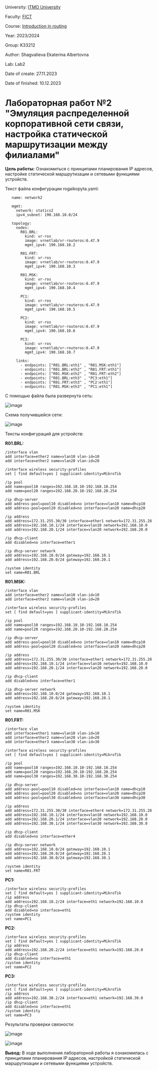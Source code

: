 University: [ITMO University](https://itmo.ru/ru/)

Faculty: [FICT](https://fict.itmo.ru)

Course: [Introduction in routing](https://github.com/itmo-ict-faculty/introduction-in-routing)

Year: 2023/2024

Group: K33212

Author: Shagvalieva Ekaterina Albertovna

Lab: Lab2

Date of create: 27.11.2023

Date of finished: 10.12.2023

# Лабораторная работ №2 "Эмуляция распределенной корпоративной сети связи, настройка статической маршрутизации между филиалами"

**Цель работы:** 
Ознакомиться с принципами планирования IP адресов, настройке статической маршрутизации и сетевыми функциями устройств.

Текст файла конфигурации rogaikopyta.yaml:

```
   name: network2

   mgmt:
     network: statics2
     ipv4_subnet: 190.168.10.0/24

   topology:
     nodes:
       R01.BRL:
         kind: vr-ros
         image: vrnetlab/vr-routeros:6.47.9
         mgmt_ipv4: 190.168.10.2

       R01.FRT:
         kind: vr-ros
         image: vrnetlab/vr-routeros:6.47.9
         mgmt_ipv4: 190.168.10.3

       R01.MSK:
         kind: vr-ros
         image: vrnetlab/vr-routeros:6.47.9
         mgmt_ipv4: 190.168.10.4

       PC1:
         kind: vr-ros
         image: vrnetlab/vr-routeros:6.47.9
         mgmt_ipv4: 190.168.10.5

       PC2:
         kind: vr-ros
         image: vrnetlab/vr-routeros:6.47.9
         mgmt_ipv4: 190.168.10.6

       PC3:
         kind: vr-ros
         image: vrnetlab/vr-routeros:6.47.9
         mgmt_ipv4: 190.168.10.7

     links:
       - endpoints: ["R01.BRL:eth1" , "R01.MSK:eth1"]
       - endpoints: ["R01.BRL:eth2" , "R01.FRT:eth1"]
       - endpoints: ["R01.MSK:eth2" , "R01.FRT:eth2"]
       - endpoints: ["R01.BRL:eth3" , "PC3:eth1"]
       - endpoints: ["R01.FRT:eth3" , "PC2:eth1"]
       - endpoints: ["R01.MSK:eth3" , "PC1:eth1"]
```

С помощью файла была развернута сеть:

![image](https://github.com/disnexide/2023_2024-introduction_in_routing-k33212-shagvalieva_e_a/assets/90693992/b4b55471-01e6-4b5b-8e89-1ad92e81b83e)

Схема получившейся сети:

![image](https://github.com/disnexide/2023_2024-introduction_in_routing-k33212-shagvalieva_e_a/assets/90693992/289842b5-e8f8-4e32-8b8d-a85e050a76fc)


Тексты конфигураций для устройств:

**R01.BRL:**
```
/interface vlan
add interface=ether2 name=vlan10 vlan-id=10
add interface=ether2 name=vlan20 vlan-id=20

/interface wireless security-profiles
set [ find default=yes ] supplicant-identity=MikroTik

/ip pool
add name=pool10 ranges=192.168.10.10-192.168.10.254
add name=pool20 ranges=192.168.20.10-192.168.20.254

/ip dhcp-server
add address-pool=pool10 disabled=no interface=vlan10 name=dhcp10
add address-pool=pool20 disabled=no interface=vlan20 name=dhcp20

/ip address
add address=172.31.255.30/30 interface=ether1 network=172.31.255.28
add address=192.168.10.1/24 interface=vlan10 network=192.168.10.0
add address=192.168.20.1/24 interface=vlan20 network=192.168.20.0

/ip dhcp-client
add disabled=no interface=ether1

/ip dhcp-server network
add address=192.168.10.0/24 gateway=192.168.10.1
add address=192.168.20.0/24 gateway=192.168.20.1

/system identity
set name=R01.BRL
```

**R01.MSK:**
```
/interface vlan
add interface=ether2 name=vlan10 vlan-id=10
add interface=ether2 name=vlan20 vlan-id=20

/interface wireless security-profiles
set [ find default=yes ] supplicant-identity=MikroTik

/ip pool
add name=pool10 ranges=192.168.10.10-192.168.10.254
add name=pool20 ranges=192.168.20.10-192.168.20.254

/ip dhcp-server
add address-pool=pool10 disabled=no interface=vlan10 name=dhcp10
add address-pool=pool20 disabled=no interface=vlan20 name=dhcp20

/ip address
add address=172.31.255.30/30 interface=ether1 network=172.31.255.28
add address=192.168.10.1/24 interface=vlan10 network=192.168.10.0
add address=192.168.20.1/24 interface=vlan20 network=192.168.20.0

/ip dhcp-client
add disabled=no interface=ether1

/ip dhcp-server network
add address=192.168.10.0/24 gateway=192.168.10.1
add address=192.168.20.0/24 gateway=192.168.20.1

/system identity
set name=R01.MSK
```

**R01.FRT:**
```
/interface vlan
add interface=ether1 name=vlan10 vlan-id=10
add interface=ether2 name=vlan20 vlan-id=20
add interface=ether3 name=vlan30 vlan-id=30

/interface wireless security-profiles
set [ find default=yes ] supplicant-identity=MikroTik

/ip pool
add name=pool10 ranges=192.168.10.10-192.168.10.254
add name=pool20 ranges=192.168.20.10-192.168.20.254
add name=pool30 ranges=192.168.30.10-192.168.30.254

/ip dhcp-server
add address-pool=pool10 disabled=no interface=vlan10 name=dhcp10
add address-pool=pool20 disabled=no interface=vlan20 name=dhcp20
add address-pool=pool30 disabled=no interface=vlan30 name=dhcp30

/ip address
add address=172.31.255.30/30 interface=ether4 network=172.31.255.28
add address=192.168.10.1/24 interface=vlan10 network=192.168.10.0
add address=192.168.20.1/24 interface=vlan20 network=192.168.20.0
add address=192.168.30.1/24 interface=vlan30 network=192.168.30.0

/ip dhcp-client
add disabled=no interface=ether4

/ip dhcp-server network
add address=192.168.10.0/24 gateway=192.168.10.1
add address=192.168.20.0/24 gateway=192.168.20.1
add address=192.168.30.0/24 gateway=192.168.30.1

/system identity
set name=R01.FRT
```

**PC1:**
```
/interface wireless security-profiles
set [ find default=yes ] supplicant-identity=MikroTik
/ip address
add address=192.168.10.2/24 interface=eth1 network=192.168.10.0
/ip dhcp-client
add disabled=no interface=eth1
/system identity
set name=PC1
```

**PC2:**
```
/interface wireless security-profiles
set [ find default=yes ] supplicant-identity=MikroTik
/ip address
add address=192.168.20.2/24 interface=eth1 network=192.168.20.0
/ip dhcp-client
add disabled=no interface=eth1
/system identity
set name=PC2
```

**PC3:**
```
/interface wireless security-profiles
set [ find default=yes ] supplicant-identity=MikroTik
/ip address
add address=192.168.30.2/24 interface=eth1 network=192.168.30.0
/ip dhcp-client
add disabled=no interface=eth1
/system identity
set name=PC3
```

Результаты проверки связности:

![image](https://github.com/disnexide/2023_2024-introduction_in_routing-k33212-shagvalieva_e_a/assets/90693992/8f43c5d4-918f-48a4-9622-b09584ecd5e0)

![image](https://github.com/disnexide/2023_2024-introduction_in_routing-k33212-shagvalieva_e_a/assets/90693992/a7517e5d-90f3-4f39-875d-ae70d8c0e96c)



**Вывод:**
В ходе выполнения лабораторной работы я ознакомилась с принципами планирования IP адресов, настройкой статической маршрутизации и сетевыми функциями устройств.

